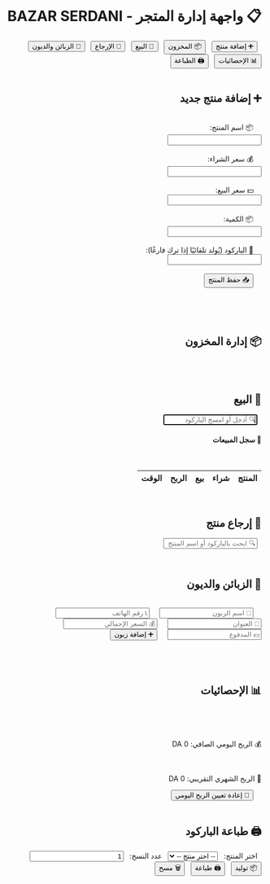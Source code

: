 <!DOCTYPE html>
<html lang="ar" dir="rtl">
<head>
  <meta charset="UTF-8">
  <title>واجهة البرنامج</title>
  <style>
    body {
      font-family: 'Arial', sans-serif;
      background: #f0f0f0;
      margin: 0;
      padding: 20px;
      text-align: center;
    }
    h1, h2, h4 {
      color: #333;
    }
    .grid {
      display: grid;
      grid-template-columns: repeat(auto-fit, minmax(160px, 1fr));
      gap: 15px;
      margin-bottom: 20px;
    }
    .btn {
      background: #007bff;
      color: white;
      padding: 20px;
      border-radius: 15px;
      font-size: 16px;
      font-weight: bold;
      border: none;
      cursor: pointer;
      transition: background 0.3s;
    }
    .btn:hover {
      background: #0056b3;
    }
    .section {
      display: none;
      margin-top: 30px;
      background: white;
      padding: 20px;
      border-radius: 12px;
      box-shadow: 0 0 10px rgba(0,0,0,0.1);
      text-align: right;
    }
    .active {
      display: block !important;
    }
    input, select {
      padding: 8px;
      margin: 5px;
      border: 1px solid #ddd;
      border-radius: 4px;
    }
    table {
      width: 100%;
      border-collapse: collapse;
      margin-top: 10px;
    }
    th, td {
      padding: 8px;
      border: 1px solid #ddd;
      text-align: center;
    }
    th {
      background-color: #f2f2f2;
    }
    @media print {
      body * {
        visibility: hidden;
      }
      #printArea, #printArea * {
        visibility: visible;
      }
      #printArea {
        position: absolute;
        left: 0;
        top: 0;
        width: 100%;
      }
      .barcode-label {
        page-break-inside: avoid;
        margin: 10px;
      }
    }
  </style>
</head>
<body>
<h1>📋 واجهة إدارة المتجر - BAZAR SERDANI</h1>
<div class="grid">
  <button class="btn" onclick="showSection('add')">➕ إضافة منتج</button>
  <button class="btn" onclick="showSection('stock')">📦 المخزون</button>
  <button class="btn" onclick="showSection('sell')">🛒 البيع</button>
  <button class="btn" onclick="showSection('return')">🔁 الإرجاع</button>
  <button class="btn" onclick="showSection('clients')">👥 الزبائن والديون</button>
  <button class="btn" onclick="showSection('stats')">📊 الإحصائيات</button>
  <button class="btn" onclick="showSection('print')">🖨️ الطباعة</button>
</div>
<!-- قسم إضافة منتج -->
<div id="add" class="section">
  <h2>➕ إضافة منتج جديد</h2>
  <form id="productForm">
    <label>📦 اسم المنتج:<br><input type="text" id="productName" required></label><br><br>
    <label>💰 سعر الشراء:<br><input type="number" id="buyPrice" required></label><br><br>
    <label>💵 سعر البيع:<br><input type="number" id="sellPrice" required></label><br><br>
    <label>📦 الكمية:<br><input type="number" id="quantity" required></label><br><br>
    <label>🔢 الباركود (يُولد تلقائيًا إذا ترك فارغًا):<br><input type="text" id="barcode"></label><br><br>
    <button type="submit">📥 حفظ المنتج</button>
  </form>
  <p id="addProductMsg" style="color: green; font-weight: bold;"></p>
</div>
<!-- قسم المخزون -->
<div id="stock" class="section">
  <h2>📦 إدارة المخزون</h2>
  <div id="tableContainer"></div>
</div>
<!-- قسم البيع -->
<div id="sell" class="section">
  <h2>🛒 البيع</h2>
  <input type="text" id="barcodeInput" placeholder="🔍 أدخل أو امسح الباركود" oninput="searchProduct(this.value)" autofocus>
  <div id="saleInfo" style="display:none; background:#f9f9f9; border:1px solid #ccc; padding:10px; margin-top:10px;">
    <p><strong>📦 المنتج:</strong> <span id="pName"></span></p>
    <p><strong>💰 سعر الشراء:</strong> <span id="pBuy"></span> DA</p>
    <p><strong>💵 سعر البيع:</strong> <input type="number" id="customSell" style="width:100px;"> DA</p>
    <p><strong>📦 الكمية:</strong> <span id="pQty"></span></p>
    <p><strong>📈 الربح:</strong> <span id="profit"></span> DA</p>
    <button onclick="confirmSale()">✅ تأكيد البيع</button>
  </div>
  <h4>📜 سجل المبيعات</h4>
  <table>
    <thead>
      <tr>
        <th>المنتج</th>
        <th>شراء</th>
        <th>بيع</th>
        <th>الربح</th>
        <th>الوقت</th>
      </tr>
    </thead>
    <tbody id="salesLog"></tbody>
  </table>
</div>
<!-- قسم الإرجاع -->
<div id="return" class="section">
  <h2>🔁 إرجاع منتج</h2>
  <input type="text" id="returnSearch" placeholder="🔍 ابحث بالباركود أو اسم المنتج" oninput="searchReturnProduct()">
  <div id="returnInfo" style="display:none; margin-top:10px; border:1px solid #ccc; padding:10px;">
    <p>📦 الاسم: <span id="returnName"></span></p>
    <p>📦 الكمية الحالية: <span id="returnQty"></span></p>
    <p>🛒 عدد المبيعات: <span id="salesCount">0</span></p>
    <p>↩️ عدد الإرجاعات السابقة: <span id="returnsCount">0</span></p>
    <p>💸 سعر البيع عند البيع: <input type="number" id="returnSell" style="width:100px"> DA</p>
    <button onclick="confirmReturn()">↩️ تأكيد الإرجاع</button>
  </div>
  <div id="returnResult" style="margin-top:10px; font-weight:bold;"></div>
</div>
<!-- قسم الزبائن والديون -->
<div id="clients" class="section">
  <h2>👥 الزبائن والديون</h2>
  <div>
    <input type="text" id="custName" placeholder="👤 اسم الزبون">
    <input type="text" id="custPhone" placeholder="📞 رقم الهاتف">
    <input type="text" id="custAddress" placeholder="📍 العنوان">
    <input type="number" id="custTotal" placeholder="💰 السعر الإجمالي">
    <input type="number" id="custPaid" placeholder="💵 المدفوع">
    <button onclick="addCustomer()">➕ إضافة زبون</button>
  </div>
  <div id="customersList" style="margin-top: 20px;"></div>
</div>
<!-- قسم الإحصائيات -->
<div id="stats" class="section">
  <h2>📊 الإحصائيات</h2>
  <div style="margin-top: 10px;">
    <p>💰 الربح اليومي الصافي: <span id="dailyProfit">0</span> DA</p>
    <p>📅 الربح الشهري التقريبي: <span id="monthlyProfit">0</span> DA</p>
    <button onclick="resetDailyProfit()">🔄 إعادة تعيين الربح اليومي</button>
  </div>
</div>
<!-- قسم الطباعة المعدل حسب الأبعاد المطلوبة -->
<div id="print" class="section">
  <h2>🖨️ طباعة الباركود</h2>
  <label>اختر المنتج:</label>
  <select id="printProduct">
    <option value="">-- اختر منتج --</option>
  </select>
  <label>عدد النسخ:</label>
  <input type="number" id="printQty" min="1" value="1">
  <button onclick="generateBarcodes()">📦 توليد</button>
  <button onclick="printBarcodes()">🖨️ طباعة</button>
  <button onclick="document.getElementById('printArea').innerHTML=''">🗑️ مسح</button>
  <div id="printArea" style="margin-top: 20px;"></div>
</div>
<script src="https://cdn.jsdelivr.net/npm/jsbarcode@3.11.5/dist/JsBarcode.all.min.js"></script>
<script>
// متغيرات عامة
let products = JSON.parse(localStorage.getItem("products") || "[]");
let sales = JSON.parse(localStorage.getItem("sales") || "[]");
let currentProduct = null;
let returnProductIndex = -1;
// وظائف عامة
function showSection(id) {
  document.querySelectorAll(".section").forEach(s => s.classList.remove("active"));
  document.getElementById(id).classList.add("active");
  window.scrollTo(0, 0);
  
  // تحديث البيانات عند فتح القسم
  if(id === 'stock') renderStock();
  if(id === 'clients') loadCustomers();
  if(id === 'stats') updateStats();
  if(id === 'print') loadProductsForPrint();
  if(id === 'sell') loadSales();
}
function generateEAN13() {
  let base = Math.floor(Math.random() * 100000000000).toString().padStart(12, '0');
  let sum = 0;
  for (let i = 0; i < 12; i++) {
    sum += parseInt(base[i]) * (i % 2 === 0 ? 1 : 3);
  }
  let check = (10 - (sum % 10)) % 10;
  return base + check;
}
// قسم إضافة المنتجات
document.getElementById("productForm").addEventListener("submit", function(e) {
  e.preventDefault();
  let name = document.getElementById("productName").value.trim();
  let buy = parseFloat(document.getElementById("buyPrice").value);
  let sell = parseFloat(document.getElementById("sellPrice").value);
  let qty = parseInt(document.getElementById("quantity").value);
  let barcode = document.getElementById("barcode").value.trim() || generateEAN13();
  let product = { name, buy, sell, qty, barcode };
  products.push(product);
  localStorage.setItem("products", JSON.stringify(products));
  document.getElementById("addProductMsg").textContent = "✅ تم حفظ المنتج بنجاح!";
  this.reset();
});
// قسم المخزون
function renderStock() {
  let html = `
    <table>
      <thead>
        <tr>
          <th>الاسم</th>
          <th>شراء</th>
          <th>بيع</th>
          <th>الكمية</th>
          <th>الباركود</th>
          <th>تعديل</th>
          <th>🗑️ حذف</th>
        </tr>
      </thead><tbody>`;
  products.forEach((p, i) => {
    html += `
      <tr>
        <td>${p.name}</td>
        <td>${p.buy} DA</td>
        <td>${p.sell} DA</td>
        <td>${p.qty}</td>
        <td>${p.barcode}</td>
        <td><button onclick="editProduct(${i})">✏️</button></td>
        <td><button onclick="deleteProduct(${i})">🗑️</button></td>
      </tr>`;
  });
  html += "</tbody></table>";
  document.getElementById("tableContainer").innerHTML = html;
}
function deleteProduct(i) {
  if (confirm("❌ هل تريد حذف هذا المنتج؟")) {
    products.splice(i, 1);
    localStorage.setItem("products", JSON.stringify(products));
    renderStock();
  }
}
function editProduct(i) {
  const p = products[i];
  const name = prompt("📦 اسم المنتج:", p.name);
  const buy = prompt("💰 سعر الشراء:", p.buy);
  const sell = prompt("💵 سعر البيع:", p.sell);
  const qty = prompt("📦 الكمية:", p.qty);
  if (name && buy && sell && qty) {
    products[i] = {
      ...p,
      name,
      buy: parseFloat(buy),
      sell: parseFloat(sell),
      qty: parseInt(qty)
    };
    localStorage.setItem("products", JSON.stringify(products));
    renderStock();
  }
}
// قسم البيع
function searchProduct(code) {
  const p = products.find(prod => prod.barcode === code || prod.name.includes(code));
  if (p) {
    currentProduct = p;
    document.getElementById("saleInfo").style.display = "block";
    document.getElementById("pName").textContent = p.name;
    document.getElementById("pBuy").textContent = p.buy;
    document.getElementById("customSell").value = p.sell;
    document.getElementById("pQty").textContent = p.qty;
    calculateProfit();
  } else {
    document.getElementById("saleInfo").style.display = "none";
    currentProduct = null;
  }
}
document.getElementById("customSell").oninput = calculateProfit;
function calculateProfit() {
  if (!currentProduct) return;
  const sell = parseFloat(document.getElementById("customSell").value);
  const profit = sell - currentProduct.buy;
  document.getElementById("profit").textContent = profit.toFixed(2);
}
function confirmSale() {
  if (!currentProduct) return;
  const sell = parseFloat(document.getElementById("customSell").value);
  const profit = sell - currentProduct.buy;
  const time = new Date().toLocaleString();
  const i = products.findIndex(p => p.barcode === currentProduct.barcode);
  if (products[i].qty <= 0) return alert("❌ لا توجد كمية كافية!");
  products[i].qty -= 1;
  localStorage.setItem("products", JSON.stringify(products));
  sales.push({ name: currentProduct.name, buy: currentProduct.buy, sell, profit, time });
  localStorage.setItem("sales", JSON.stringify(sales));
  let dp = parseFloat(localStorage.getItem("dailyProfit") || "0");
  dp += profit;
  localStorage.setItem("dailyProfit", dp);
  alert("✅ تم البيع!");
  currentProduct = null;
  document.getElementById("barcodeInput").value = "";
  document.getElementById("saleInfo").style.display = "none";
  loadSales();
}
function loadSales() {
  const tbody = document.getElementById("salesLog");
  tbody.innerHTML = "";
  sales.slice().reverse().forEach(s => {
    tbody.innerHTML += `
      <tr>
        <td>${s.name}</td>
        <td>${s.buy}</td>
        <td>${s.sell}</td>
        <td>${s.profit}</td>
        <td>${s.time}</td>
      </tr>`;
  });
}
// قسم الإرجاع
function searchReturnProduct() {
  const val = document.getElementById("returnSearch").value.trim();
  const foundIndex = products.findIndex(p => p.barcode === val || p.name.includes(val));
  if (foundIndex !== -1) {
    const product = products[foundIndex];
    returnProductIndex = foundIndex;
    document.getElementById("returnName").innerText = product.name;
    document.getElementById("returnQty").innerText = product.qty;
    document.getElementById("returnSell").value = product.sell;
    
    // حساب عدد المبيعات والإرجاعات
    const salesCount = sales.filter(s => s.name === product.name).length;
    const returns = JSON.parse(localStorage.getItem("returns") || "{}");
    const returnsCount = returns[product.barcode] || 0;
    
    document.getElementById("salesCount").innerText = salesCount;
    document.getElementById("returnsCount").innerText = returnsCount;
    
    document.getElementById("returnInfo").style.display = "block";
  } else {
    document.getElementById("returnInfo").style.display = "none";
  }
}
function confirmReturn() {
  if (returnProductIndex === -1) return;
  const prod = products[returnProductIndex];
  const barcode = prod.barcode;
  const sellBack = parseFloat(document.getElementById("returnSell").value);
  // حساب عدد المبيعات والإرجاعات
  const salesCount = sales.filter(s => s.name === prod.name).length;
  const returns = JSON.parse(localStorage.getItem("returns") || "{}");
  const returnsCount = returns[barcode] || 0;
  if (returnsCount >= salesCount) {
    alert("❌ لا يمكن إرجاع أكثر من عدد المبيعات!");
    return;
  }
  // تحديث الكمية
  prod.qty += 1;
  localStorage.setItem("products", JSON.stringify(products));
  // تحديث الربح اليومي
  let dailyProfit = parseFloat(localStorage.getItem("dailyProfit") || "0");
  dailyProfit -= sellBack;
  localStorage.setItem("dailyProfit", dailyProfit);
  // تحديث سجل الإرجاعات
  returns[barcode] = returnsCount + 1;
  localStorage.setItem("returns", JSON.stringify(returns));
  // إضافة للسجل
  let logs = JSON.parse(localStorage.getItem("salesLog") || "[]");
  logs.unshift(`${new Date().toLocaleString()} - ↩️ إرجاع ${prod.name} - خصم ${sellBack.toFixed(2)} DA`);
  localStorage.setItem("salesLog", JSON.stringify(logs));
  document.getElementById("returnResult").innerText = `↩️ تم إرجاع ${prod.name} | -${sellBack.toFixed(2)} DA من الربح | الإرجاعات: ${returns[barcode]}/${salesCount}`;
  searchReturnProduct();
}
// قسم الزبائن والديون
function loadCustomers() {
  const customers = JSON.parse(localStorage.getItem("customers") || "[]");
  let html = "";
  customers.forEach((cust, i) => {
    const remaining = cust.total - cust.paid;
    html += `
      <div style="border:1px solid #ccc; margin:10px; padding:10px;">
        <strong>👤 ${cust.name}</strong><br>
        📞 ${cust.phone}<br>
        📍 ${cust.address}<br>
        💰 السعر الإجمالي: ${cust.total} DA<br>
        💵 المدفوع: ${cust.paid} DA<br>
        🧾 الباقي: ${remaining} DA<br>
        <button onclick="editCustomer(${i})">✏️ تعديل</button>
        <button onclick="deleteCustomer(${i})">🗑️ حذف</button>
        ${remaining > 0 ? `<button onclick="recoverDebt(${i})">💵 استرجاع الدين</button>` : "✅ مكتمل"}
      </div>
    `;
  });
  document.getElementById("customersList").innerHTML = html;
}
function addCustomer() {
  const name = document.getElementById("custName").value.trim();
  const phone = document.getElementById("custPhone").value.trim();
  const address = document.getElementById("custAddress").value.trim();
  const total = parseFloat(document.getElementById("custTotal").value);
  const paid = parseFloat(document.getElementById("custPaid").value);
  if (!name || isNaN(total) || isNaN(paid)) return alert("يرجى ملء كل الحقول بشكل صحيح");
  const customers = JSON.parse(localStorage.getItem("customers") || "[]");
  customers.push({ name, phone, address, total, paid });
  localStorage.setItem("customers", JSON.stringify(customers));
  loadCustomers();
}
function deleteCustomer(index) {
  const customers = JSON.parse(localStorage.getItem("customers") || "[]");
  if (confirm("❌ هل تريد حذف هذا الزبون؟")) {
    customers.splice(index, 1);
    localStorage.setItem("customers", JSON.stringify(customers));
    loadCustomers();
  }
}
function editCustomer(index) {
  const customers = JSON.parse(localStorage.getItem("customers") || "[]");
  const c = customers[index];
  const name = prompt("✏️ اسم الزبون:", c.name);
  const phone = prompt("📞 رقم الهاتف:", c.phone);
  const address = prompt("📍 العنوان:", c.address);
  const total = parseFloat(prompt("💰 السعر الإجمالي:", c.total));
  const paid = parseFloat(prompt("💵 المدفوع:", c.paid));
  if (!name || isNaN(total) || isNaN(paid)) return alert("البيانات غير صحيحة");
  customers[index] = { name, phone, address, total, paid };
  localStorage.setItem("customers", JSON.stringify(customers));
  loadCustomers();
}
function recoverDebt(index) {
  const customers = JSON.parse(localStorage.getItem("customers") || "[]");
  const c = customers[index];
  const remaining = c.total - c.paid;
  const amount = parseFloat(prompt("💵 كم المبلغ الذي تم دفعه الآن؟", remaining));
  if (isNaN(amount) || amount <= 0) return alert("المبلغ غير صحيح");
  customers[index].paid += amount;
  if (customers[index].paid > customers[index].total) {
    customers[index].paid = customers[index].total;
  }
  localStorage.setItem("customers", JSON.stringify(customers));
  let dailyProfit = parseFloat(localStorage.getItem("dailyProfit") || "0");
  dailyProfit += amount;
  localStorage.setItem("dailyProfit", dailyProfit);
  loadCustomers();
}
// قسم الإحصائيات
function updateStats() {
  const daily = parseFloat(localStorage.getItem("dailyProfit") || "0");
  const monthly = daily * new Date().getDate(); // التقدير الشهري حسب الأيام الحالية
  document.getElementById("dailyProfit").innerText = daily.toFixed(2);
  document.getElementById("monthlyProfit").innerText = monthly.toFixed(2);
}
function resetDailyProfit() {
  if (confirm("❓ هل أنت متأكد أنك تريد تصفير الربح اليومي؟")) {
    localStorage.setItem("dailyProfit", "0");
    updateStats();
  }
}
// قسم الطباعة المعدل حسب الأبعاد المطلوبة
function loadProductsForPrint() {
  const select = document.getElementById("printProduct");
  select.innerHTML = '<option value="">-- اختر منتج --</option>';
  
  products.forEach(p => {
    let option = document.createElement("option");
    option.value = p.barcode;
    option.textContent = p.name;
    select.appendChild(option);
  });
}
function generateBarcodes() {
  const barcode = document.getElementById("printProduct").value;
  const qty = parseInt(document.getElementById("printQty").value);
  const container = document.getElementById("printArea");
  if (!barcode || qty < 1) {
    alert("❗ اختر منتج وعدد صحيح");
    return;
  }
  const product = products.find(p => p.barcode === barcode);
  if (!product) {
    alert("❌ المنتج غير موجود");
    return;
  }
  container.innerHTML = "";
  for (let i = 0; i < qty; i++) {
    const box = document.createElement("div");
    box.className = "barcode-label";
    box.style.border = "1px solid #000";
    box.style.textAlign = "center";
    box.style.padding = "2px";
    box.style.margin = "5px";
    box.style.display = "inline-block";
    box.style.width = "35mm";
    box.style.height = "20mm";
    box.style.overflow = "hidden";
    box.style.fontFamily = "Arial, sans-serif";
    box.style.boxSizing = "border-box";
    box.innerHTML = `
      <div style="font-weight:bold; font-size:10px; color:#2c3e50; margin-bottom:2px;">BAZAR SERDANI</div>
      <div style="margin:2px 0; font-size:9px; font-weight:bold;">Prix: ${formatPrice(product.sell)} DA</div>
      <div style="margin:1px 0 2px 0;">
        <svg class="barcode" data-code="${product.barcode}" style="display:block; margin:0 auto;"></svg>
      </div>
      <div style="font-size:7px; margin-top:2px; word-break: break-all;">${product.barcode}</div>
    `;
    container.appendChild(box);
  }
  document.querySelectorAll(".barcode").forEach(svg => {
    JsBarcode(svg, svg.dataset.code, {
      format: "CODE128",
      displayValue: false,
      width: 1.2,
      height: 20,
      margin: 2
    });
  });
}
function printBarcodes() {
  if (document.getElementById("printArea").children.length === 0) {
    alert("❗ الرجاء توليد الباركود أولاً");
    return;
  }
  window.print();
}
function formatPrice(p) {
  let s = Math.round(p).toString();
  return s.length > 3 ? s.slice(0, -3) + " " + s.slice(-3) : s;
}
// تهيئة أولية
document.addEventListener("DOMContentLoaded", function() {
  loadSales();
  updateStats();
  loadProductsForPrint();
  
  // إضافة حدث Enter لحقل البحث في الإرجاع
  document.getElementById("returnSearch").addEventListener("keypress", function(e) {
    if (e.key === "Enter") {
      searchReturnProduct();
    }
  });
});
</script>
</body>
</html>
